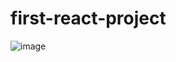# first-react-project

![image](https://github.com/iren-salazar/first-react-project/assets/93907053/d62a2183-f6d7-4a40-8079-735c8f52b935)

